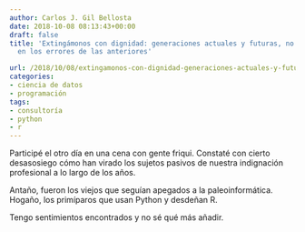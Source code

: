 ```yaml
---
author: Carlos J. Gil Bellosta
date: 2018-10-08 08:13:43+00:00
draft: false
title: 'Extingámonos con dignidad: generaciones actuales y futuras, no incurramos
  en los errores de las anteriores'

url: /2018/10/08/extingamonos-con-dignidad-generaciones-actuales-y-futuras-no-incurramos-en-los-errores-de-las-anteriores/
categories:
- ciencia de datos
- programación
tags:
- consultoría
- python
- r
---
```


Participé el otro día en una cena con gente friqui. Constaté con cierto desasosiego cómo han virado los sujetos pasivos de nuestra indignación profesional a lo largo de los años.

Antaño, fueron los viejos que seguían apegados a la paleoinformática. Hogaño, los primíparos que usan Python y desdeñan R.

Tengo sentimientos encontrados y no sé qué más añadir.